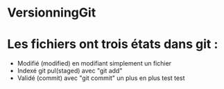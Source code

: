 # VersionningGit

# Les fichiers ont trois états dans git : 
- Modifié (modified) en modifiant simplement un fichier
- Indexé git pul(staged) avec "git add"
- Validé (commit) avec "git commit"
un plus en plus test test